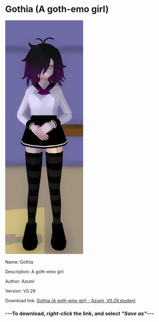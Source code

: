 # Gothia (A goth-emo girl)

<img src = "https://raw.githubusercontent.com/Arbiter1223/Daigaku-Gurashi-Custom-Students/master/Students/Files/Gothia%20(A%20goth-emo%20girl).png">

Name: Gothia

Description: A goth-emo girl

Author: Azumi

Version: V0.29

Download link: <a href="https://raw.githubusercontent.com/Arbiter1223/Daigaku-Gurashi-Custom-Students/master/Students/Files/Gothia%20(A%20goth-emo%20girl)%20-%20Azumi%2C%20V0.29.student">Gothia (A goth-emo girl) - Azumi, V0.29.student</a>

### ---**To download, _right-click_ the link, and select _"Save as"_**---
